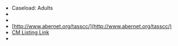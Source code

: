 
## 

- Caseload: Adults 
- <i class="fa fa-phone"></i> 
- <i class="fa fa-envelope"></i> 
- <i class="fa fa-home"></i> [http://www.abernet.org/tasscc/](http://www.abernet.org/tasscc/)
- [CM Listing Link]()
- 
